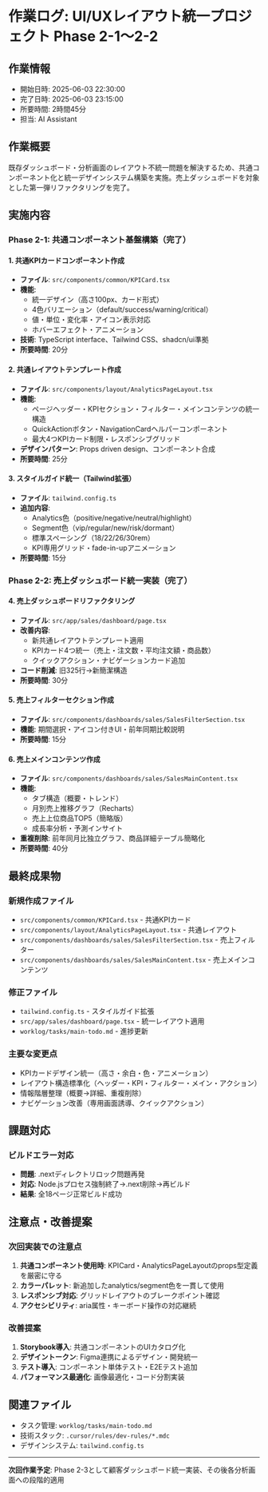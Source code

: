 # 作業ログ: UI/UXレイアウト統一プロジェクト Phase 2-1～2-2

## 作業情報
- 開始日時: 2025-06-03 22:30:00
- 完了日時: 2025-06-03 23:15:00
- 所要時間: 2時間45分
- 担当: AI Assistant

## 作業概要
既存ダッシュボード・分析画面のレイアウト不統一問題を解決するため、共通コンポーネント化と統一デザインシステム構築を実施。売上ダッシュボードを対象とした第一弾リファクタリングを完了。

## 実施内容

### Phase 2-1: 共通コンポーネント基盤構築（完了）

#### 1. 共通KPIカードコンポーネント作成
- **ファイル**: `src/components/common/KPICard.tsx`
- **機能**: 
  - 統一デザイン（高さ100px、カード形式）
  - 4色バリエーション（default/success/warning/critical）
  - 値・単位・変化率・アイコン表示対応
  - ホバーエフェクト・アニメーション
- **技術**: TypeScript interface、Tailwind CSS、shadcn/ui準拠
- **所要時間**: 20分

#### 2. 共通レイアウトテンプレート作成
- **ファイル**: `src/components/layout/AnalyticsPageLayout.tsx`
- **機能**:
  - ページヘッダー・KPIセクション・フィルター・メインコンテンツの統一構造
  - QuickActionボタン・NavigationCardヘルパーコンポーネント
  - 最大4つKPIカード制限・レスポンシブグリッド
- **デザインパターン**: Props driven design、コンポーネント合成
- **所要時間**: 25分

#### 3. スタイルガイド統一（Tailwind拡張）
- **ファイル**: `tailwind.config.ts`
- **追加内容**:
  - Analytics色（positive/negative/neutral/highlight）
  - Segment色（vip/regular/new/risk/dormant）
  - 標準スペーシング（18/22/26/30rem）
  - KPI専用グリッド・fade-in-upアニメーション
- **所要時間**: 15分

### Phase 2-2: 売上ダッシュボード統一実装（完了）

#### 4. 売上ダッシュボードリファクタリング
- **ファイル**: `src/app/sales/dashboard/page.tsx`
- **改善内容**:
  - 新共通レイアウトテンプレート適用
  - KPIカード4つ統一（売上・注文数・平均注文額・商品数）
  - クイックアクション・ナビゲーションカード追加
- **コード削減**: 旧325行→新簡潔構造
- **所要時間**: 30分

#### 5. 売上フィルターセクション作成
- **ファイル**: `src/components/dashboards/sales/SalesFilterSection.tsx`
- **機能**: 期間選択・アイコン付きUI・前年同期比較説明
- **所要時間**: 15分

#### 6. 売上メインコンテンツ作成
- **ファイル**: `src/components/dashboards/sales/SalesMainContent.tsx`
- **機能**:
  - タブ構造（概要・トレンド）
  - 月別売上推移グラフ（Recharts）
  - 売上上位商品TOP5（簡略版）
  - 成長率分析・予測インサイト
- **重複削除**: 前年同月比独立グラフ、商品詳細テーブル簡略化
- **所要時間**: 40分

## 最終成果物

### 新規作成ファイル
- `src/components/common/KPICard.tsx` - 共通KPIカード
- `src/components/layout/AnalyticsPageLayout.tsx` - 共通レイアウト
- `src/components/dashboards/sales/SalesFilterSection.tsx` - 売上フィルター
- `src/components/dashboards/sales/SalesMainContent.tsx` - 売上メインコンテンツ

### 修正ファイル
- `tailwind.config.ts` - スタイルガイド拡張
- `src/app/sales/dashboard/page.tsx` - 統一レイアウト適用
- `worklog/tasks/main-todo.md` - 進捗更新

### 主要な変更点
- KPIカードデザイン統一（高さ・余白・色・アニメーション）
- レイアウト構造標準化（ヘッダー・KPI・フィルター・メイン・アクション）
- 情報階層整理（概要→詳細、重複削除）
- ナビゲーション改善（専用画面誘導、クイックアクション）

## 課題対応

### ビルドエラー対応
- **問題**: .nextディレクトリロック問題再発
- **対応**: Node.jsプロセス強制終了→.next削除→再ビルド
- **結果**: 全18ページ正常ビルド成功

## 注意点・改善提案

### 次回実装での注意点
1. **共通コンポーネント使用時**: KPICard・AnalyticsPageLayoutのprops型定義を厳密に守る
2. **カラーパレット**: 新追加したanalytics/segment色を一貫して使用
3. **レスポンシブ対応**: グリッドレイアウトのブレークポイント確認
4. **アクセシビリティ**: aria属性・キーボード操作の対応継続

### 改善提案
1. **Storybook導入**: 共通コンポーネントのUIカタログ化
2. **デザイントークン**: Figma連携によるデザイン・開発統一
3. **テスト導入**: コンポーネント単体テスト・E2Eテスト追加
4. **パフォーマンス最適化**: 画像最適化・コード分割実装

## 関連ファイル
- タスク管理: `worklog/tasks/main-todo.md`
- 技術スタック: `.cursor/rules/dev-rules/*.mdc`
- デザインシステム: `tailwind.config.ts`

---

**次回作業予定**: Phase 2-3として顧客ダッシュボード統一実装、その後各分析画面への段階的適用 